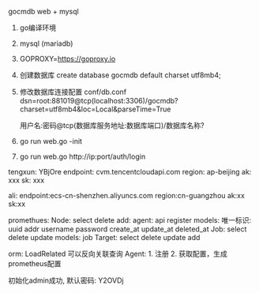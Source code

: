 gocmdb
web + mysql

1. go编译环境
2. mysql (mariadb)
3. GOPROXY=https://goproxy.io

4. 创建数据库
    create database gocmdb default charset utf8mb4;
5. 修改数据库连接配置
    conf/db.conf
    dsn=root:881019@tcp(localhost:3306)/gocmdb?charset=utf8mb4&loc=Local&parseTime=True

    用户名:密码@tcp(数据库服务地址:数据库端口)/数据库名称?
6. go run web.go -init
7. go run web.go
    http://ip:port/auth/login

tengxun:
    YBjOre
    endpoint: cvm.tencentcloudapi.com
    region: ap-beijing
    ak: xxx
    sk: xxx

ali:
    endpoint:ecs-cn-shenzhen.aliyuncs.com
    region:cn-guangzhou
    ak:xx
    sk:xx

promethues:
    Node:
        select delete
        add:
            agent: api register
        models:
            唯一标识: uuid
                     addr
                     username
                     password
                     create_at
                     update_at
                     deleted_at
    Job:
        select delete update 
        models:
            job
    Target:
        select delete update add


orm:
    LoadRelated 可以反向关联查询
Agent:
    1. 注册
    2. 获取配置，生成prometheus配置


初始化admin成功, 默认密码: Y2OVDj